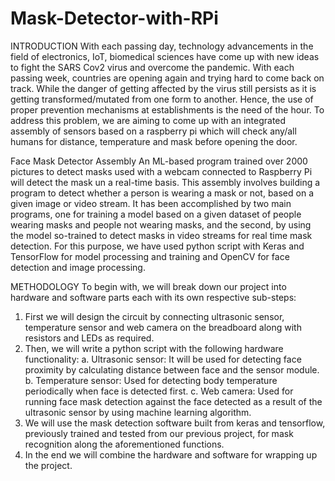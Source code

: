# Mask-Detector-with-RPi
INTRODUCTION
With each passing day, technology advancements in the field of electronics, IoT, biomedical sciences have come up with new ideas to fight the SARS Cov2 virus and overcome the pandemic. With each passing week, countries are opening again and trying hard to come back on track. While the danger of getting affected by the virus still persists as it is getting transformed/mutated from one form to another. Hence, the use of proper prevention mechanisms at establishments is the need of the hour.
To address this problem, we are aiming to come up with an integrated assembly of sensors based on a raspberry pi which will check any/all humans for distance, temperature and mask before opening the door.

Face Mask Detector Assembly
An ML-based program trained over 2000 pictures to detect masks used with a webcam connected to Raspberry Pi will detect the mask un a real-time basis.
This assembly involves building a program to detect whether a person is wearing a mask or not, based on a given image or video stream. It has been accomplished by two main programs, one for training a model based on a given dataset of people wearing masks and people not wearing masks, and the second, by using the model so-trained to detect masks in video streams for real time mask detection. 
For this purpose, we have used python script with Keras and TensorFlow for model processing and training and OpenCV for face detection and image processing. 
 
METHODOLOGY
To begin with, we will break down our project into hardware and software parts each with its own respective sub-steps:
1)	First we will design the circuit by connecting ultrasonic sensor, temperature sensor and web camera on the breadboard along with resistors and LEDs as required.
2)	Then, we will write a python script with the following hardware functionality:
  a.	Ultrasonic sensor: It will be used for detecting face proximity by calculating distance between face and the sensor module.
  b.	Temperature sensor: Used for detecting body temperature periodically when face is detected first.
  c.	Web camera: Used for running face mask detection against the face detected as a result of the ultrasonic sensor by using machine learning algorithm.
3)	We will use the mask detection software built from keras and tensorflow, previously trained and tested from our previous project, for mask recognition along the aforementioned functions.
4)	In the end we will combine the hardware and software for wrapping up the project. 
